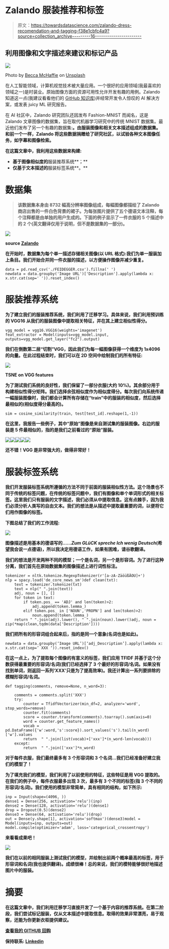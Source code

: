 # Zalando 服装推荐和标签

> 原文：<https://towardsdatascience.com/zalando-dress-recomendation-and-tagging-f38e1cbfc4a9?source=collection_archive---------16----------------------->

## 利用图像和文字描述来建议和标记产品

![](img/609b6d49271d009b03b2f26cc375f652.png)

Photo by [Becca McHaffie](https://unsplash.com/@beccamchaffie?utm_source=medium&utm_medium=referral) on [Unsplash](https://unsplash.com?utm_source=medium&utm_medium=referral)

在人工智能领域，计算机视觉技术被大量应用。一个很好的应用领域(我最喜欢的领域之一)是时装业。原始图像方面的资源可用性允许开发有趣的用例。Zalando 知道这一点(我建议看看他们的 [GitHub 知识库](https://github.com/zalandoresearch))并经常开发令人惊叹的 AI 解决方案，或发表 juicy ML 研究报告。

在 AI 社区中，Zalando 研究团队还因发布 Fashion-MNIST 而闻名，这是 Zalando 文章图像的数据集，旨在取代机器学习研究中的传统 MNIST 数据集。最近他们发布了另一个有趣的数据集:[](https://github.com/zalandoresearch/feidegger)**。由服装图像和相关文本描述组成的数据集。和前一个一样，Zalando 将这些数据捐赠给了研究社区，以试验各种文本图像任务，如字幕和图像检索。**

**在这篇文章中，我利用这些数据来构建:**

*   **基于图像相似度的**服装推荐系统**；**
*   **仅基于文本描述的**服装标签系统**。**

# **数据集**

> **该数据集本身由 8732 幅高分辨率图像组成，每幅图像都描绘了 Zalando 商店出售的一件白色背景的裙子。为每张图片提供了五个德语文本注释，每个注释都是由单独的用户生成的。下面的例子显示了一件衣服的 5 个描述中的 2 个(英文翻译仅用于说明，但不是数据集的一部分)。**

**![](img/74073b6402ee82ab5cbfcb61db0ed65e.png)**

**source [Zalando](https://github.com/zalandoresearch/feidegger)**

**在开始时，数据集为每个单一描述存储相关图像(以 URL 格式):我们为单一服装加上条目。我们开始合并同一件衣服的描述，以方便操作图像并减少重复。**

```
data = pd.read_csv('./FEIDEGGER.csv').fillna(' ')
newdata = data.groupby('Image URL')['Description'].apply(lambda x: x.str.cat(sep=' ')).reset_index()
```

# **服装推荐系统**

**为了建立我们的服装推荐系统，我们利用了迁移学习。具体来说，我们利用预训练的 VGG16 从我们的服装图像中提取相关特征，并在其上建立相似性得分。**

```
vgg_model = vgg16.VGG16(weights='imagenet')
feat_extractor = Model(inputs=vgg_model.input, outputs=vgg_model.get_layer("fc2").output)
```

**我们在倒数第二层“切割”VGG，因此我们为每一幅图像获得一个维度为 1x4096 的向量。在此过程结束时，我们可以在 2D 空间中绘制我们的所有特征:**

**![](img/25911fbef0e53fb97059a6d954a384c3.png)**

**TSNE on VGG features**

**为了测试我们系统的良好性，我们保留了一部分衣服(大约 10%)。其余部分用于构建相似性得分矩阵。我们选择余弦相似度作为相似度得分。每次我们向系统传递一幅服装图像时，我们都会计算所有存储在“train”中的服装的相似度，然后选择最相似的(相似度得分最高的)。**

```
sim = cosine_similarity(train, test[test_id].reshape(1,-1))
```

**在这里，我报告一些例子，其中“原始”图像是来自测试集的服装图像。右边的服装是 5 件最相似的，指的是我们之前看过的“原始”服装。**

**![](img/095d8f2d078d24cb5dd92d4bbc247007.png)****![](img/97838436419a6ba849a6be5cb9f2ab83.png)****![](img/a9e78f7d525fc8cbf0522aa46de0d109.png)****![](img/350563094e4cb8f9cd6d93ce891f3799.png)****![](img/2337c93b2a4775d8cb890d6b8f7f4560.png)**

**还不错！VGG 是非常强大的，做得非常好！**

# **服装标签系统**

**我们开发服装标签系统所遵循的方法不同于前面的服装相似性方法。这个场景也不同于传统的标签问题，在传统的标签问题中，我们有图像和单个单词形式的相关标签。这里我们只有服装的文字描述，我们必须从中提取信息。这有点棘手，因为我们必须分析人类写的自由文本。我们的想法是从描述中提取最重要的词，以便将它们用作图像的标签。**

**下图总结了我们的工作流程:**

**![](img/d4a18ec80adbb7d27751c9e8afc5201b.png)**

**图像描述是用基本的德语写的……*Zum GLüCK spreche Ich wenig Deutsch*(希望我会说一点德语)，所以我决定用德语工作，如果有困难，请谷歌翻译。**

**我们的想法是开发两种不同的模型；一个是名词，另一个是形容词。为了进行这种分离，我们首先在原始数据集的图像描述上进行词性标注。**

```
tokenizer = nltk.tokenize.RegexpTokenizer(r'[a-zA-ZäöüßÄÖÜ]+')
nlp = spacy.load('de_core_news_sm')def clean(txt):
    text = tokenizer.tokenize(txt)
    text = nlp(" ".join(text))
    adj, noun = [], []
    for token in text:
        if token.pos_ == 'ADJ' and len(token)>2:
            adj.append(token.lemma_)
        elif token.pos_ in ['NOUN','PROPN'] and len(token)>2: 
            noun.append(token.lemma_)            
    return " ".join(adj).lower(), " ".join(noun).lower()adj, noun = zip(*map(clean,tqdm(data['Description'])))
```

**我们把所有的形容词组合起来后，指的是同一个意象(名词也是如此)。**

```
newdata = data.groupby(‘Image URL’)[‘adj_Description’].apply(lambda x: x.str.cat(sep=’ XXX ‘)).reset_index()
```

**在这一点上，为了提取每个图像的有意义的标签，我们应用 TFIDF 并基于这个分数获得最重要的形容词/名词(我们已经选择了 3 个最好的形容词/名词。如果没有找到单词，则返回一系列‘XXX’只是为了提高效率)。我还计算出一系列要排除的模糊形容词/名词。**

```
def tagging(comments, remove=None, n_word=3):

    comments = comments.split('XXX')
    try:
        counter = TfidfVectorizer(min_df=2, analyzer='word', stop_words=remove)
        counter.fit(comments)
        score = counter.transform(comments).toarray().sum(axis=0)
        word = counter.get_feature_names()
        vocab = pd.DataFrame({'w':word,'s':score}).sort_values('s').tail(n_word)['w'].values
        return  " ".join(list(vocab)+['xxx']*(n_word-len(vocab)))
    except:
        return  " ".join(['xxx']*n_word)
```

**对于每件衣服，我们最终最多有 3 个形容词和 3 个名词…我们已经准备好建立我们的模型了！**

**为了填充我们的模型，我们利用了以前使用的特征，这些特征是用 VGG 提取的。在我们的例子中，每件衣服最多出现 3 次，最多有 3 个不同的标签(指 3 个不同的形容词/名词)。我们使用的模型非常简单，具有相同的结构，如下所示:**

```
inp = Input(shape=(4096, ))
dense1 = Dense(256, activation='relu')(inp)
dense2 = Dense(128, activation='relu')(dense1)
drop = Dropout(0.5)(dense2)
dense3 = Dense(64, activation='relu')(drop)
out = Dense(y.shape[1], activation='softmax')(dense3)model = Model(inputs=inp, outputs=out)
model.compile(optimizer='adam', loss='categorical_crossentropy')
```

**来看看成果吧！**

**![](img/b70ee71b8dc44e073af2cbb9801657e2.png)**

**我们在以前的相同服装上测试我们的模型，并绘制出前两个概率最高的标签，用于形容词和名词(我也提供翻译)。成绩很棒！总的来说，我们的模特能够很好地描述图片中的服装。**

# **摘要**

**在这篇文章中，我们利用迁移学习直接开发了一个基于内容的推荐系统。在第二阶段，我们尝试标记服装，仅从文本描述中提取信息。取得的效果非常漂亮，易于观察，还能为你更新衣柜提供建议。**

**[**查看我的 GITHUB 回购**](https://github.com/cerlymarco/MEDIUM_NoteBook)**

**保持联系: [Linkedin](https://www.linkedin.com/in/marco-cerliani-b0bba714b/)**